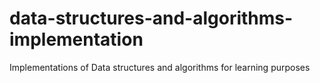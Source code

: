 # data-structures-and-algorithms-implementation
Implementations of Data structures and algorithms for learning purposes
